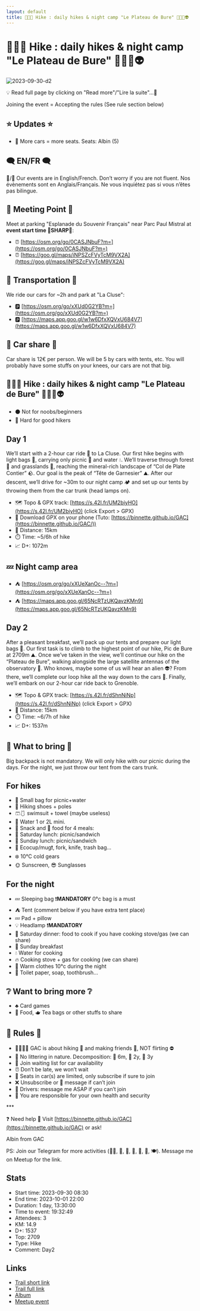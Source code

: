 ```yaml
---
layout: default
title: 🥾⛺🔴 Hike : daily hikes & night camp "Le Plateau de Bure" 📡📡📡👽
---
```


# 🥾⛺🔴 Hike : daily hikes & night camp "Le Plateau de Bure" 📡📡📡👽

![2023-09-30-d2](../img/orig/2023-09-30-d2.jpg)

💡 Read full page by clicking on "Read more"/"Lire la suite"...💜

Joining the event = Accepting the rules (See rule section below)

##  ⭐ Updates ⭐ 

* 📅 More cars = more seats. Seats: Albin (5)

##  🗨️ EN/FR 🗨️ 
🦅/🐓 Our events are in English/French. Don’t worry if you are not fluent. Nos évènements sont en Anglais/Français. Ne vous inquiétez pas si vous n’êtes pas bilingue.

## 📍 Meeting Point 📍
Meet at parking "Esplanade du Souvenir Français" near Parc Paul Mistral at **event start time 🔺SHARP🔺**:

* ⏰ [https://osm.org/go/0CASJNbuF?m=](https://osm.org/go/0CASJNbuF?m=)
* ⏰ [https://goo.gl/maps/iNPSZcFVyTcM9VX2A](https://goo.gl/maps/iNPSZcFVyTcM9VX2A)

##  🚗 Transportation 🚗 
We ride our cars for \~2h and park at "La Cluse":

* 🅿️ [https://osm.org/go/xXUd0G2YB?m=](https://osm.org/go/xXUd0G2YB?m=)
* 🅿️ [https://maps.app.goo.gl/w1w6DfxXQVxU684V7](https://maps.app.goo.gl/w1w6DfxXQVxU684V7)

##  🚗 Car share 🚗 
Car share is 12€ per person. We will be 5 by cars with tents, etc. You will probably have some stuffs on your knees, our cars are not that big.

##  🥾⛺🔴 Hike : daily hikes & night camp "Le Plateau de Bure" 📡📡📡👽 

* ⚫ Not for noobs/beginners
* 🔴 Hard for good hikers

##  Day 1 
We’ll start with a 2-hour car ride 🚗 to La Cluse. Our first hike begins with light bags 🎒, carrying only picnic 🥪 and water 💧. We’ll traverse through forest 🌳 and grasslands 🌿, reaching the mineral-rich landscape of “Col de Plate Contier” 🪨. Our goal is the peak of “Tête de Garnesier” ⛰️. After our descent, we’ll drive for \~30m to our night camp 🏕️ and set up our tents by throwing them from the car trunk (head lamps on).

* 🗺️ Topo & GPX track: [https://s.42l.fr/UM2biyHO](https://s.42l.fr/UM2biyHO) (click Export > GPX)
* 📲 Download GPX on your phone (Tuto: [https://binnette.github.io/GAC](https://binnette.github.io/GAC/))
* 📏 Distance: 15km
* ⏱️ Time: \~5/6h of hike
* 📈 D+: 1072m

##  💤 Night camp area 

* ⛺ [https://osm.org/go/xXUeXanOc--?m=](https://osm.org/go/xXUeXanOc--?m=)
* ⛺ [https://maps.app.goo.gl/65NcRTzUKQavzKMn9](https://maps.app.goo.gl/65NcRTzUKQavzKMn9)

##  Day 2 
After a pleasant breakfast, we’ll pack up our tents and prepare our light bags 🎒. Our first task is to climb to the highest point of our hike, Pic de Bure at 2709m ⛰️. Once we’ve taken in the view, we’ll continue our hike on the “Plateau de Bure”, walking alongside the large satellite antennas of the observatory 📡. Who knows, maybe some of us will hear an alien 👽? From there, we’ll complete our loop hike all the way down to the cars 🚗. Finally, we’ll embark on our 2-hour car ride back to Grenoble.

* 🗺️ Topo & GPX track: [https://s.42l.fr/dShnNiNp](https://s.42l.fr/dShnNiNp) (click Export > GPX)
* 📏 Distance: 15km
* ⏱️ Time: \~6/7h of hike
* 📈 D+: 1537m

##  🎒 What to bring 🎒 
Big backpack is not mandatory. We will only hike with our picnic during the days. For the night, we just throw our tent from the cars trunk.

##  For hikes 

* 🎒 Small bag for picnic+water
* 🥾 Hiking shoes + poles
* 🩳🩱 swimsuit + towel (maybe useless)
* 🧃 Water 1 or 2L mini.
* 🍫 Snack and 🥕 food for 4 meals:
* 🥪 Saturday lunch: picnic/sandwich
* 🥪 Sunday lunch: picnic/sandwich
* 🍵 Ecocup/mug❗️, fork, knife, trash bag...
* ❄️ 10°C cold gears
* 🌞 Sunscreen, 😎 Sunglasses

##  For the night 

* 💤 Sleeping bag ❗️**MANDATORY** 0°c bag is a must
* ⛺ Tent (comment below if you have extra tent place)
* 💤 Pad + pillow
* 💡 Headlamp ❗️**MANDATORY**
* 🍲 Saturday dinner: food to cook if you have cooking stove/gas (we can share)
* 🥣 Sunday breakfast
* 💧 Water for cooking
* 🔥 Cooking stove + gas for cooking (we can share)
* 🥶 Warm clothes 10°c during the night
* 🧻 Toilet paper, soap, toothbrush...

##  ❔ Want to bring more ❔ 

* ♣️ Card games
* 🥨 Food, 🫖 Tea bags or other stuffs to share

##  📜 Rules 📜 

* 🚶‍♀️🚶‍♂️ GAC is about hiking 🥾 and making friends 🤗, NOT flirting ⛔
* 🚮 No littering in nature. Decomposition: 🍊 6m, 🍌 2y, 🥚 3y
* 🚗 Join waiting list for car availability
* ⏰ Don’t be late, we won’t wait
* 💺 Seats in car(s) are limited, only subscribe if sure to join
* ❌ Unsubscribe or 💬 message if can’t join
* 🚗 Drivers: message me ASAP if you can’t join
* 💟 You are responsible for your own health and security

\*\*\*

❓ Need help 🤔 Visit [https://binnette.github.io/GAC](https://binnette.github.io/GAC) or ask!

Albin from GAC

PS: Join our Telegram for more activities (🧗‍♀️, 🏓, 🎳, 🎲, 🎥, 🎵, 🍽️). Message me on Meetup for the link.

## Stats

- Start time: 2023-09-30 08:30
- End time: 2023-10-01 22:00
- Duration: 1 day, 13:30:00
- Time to event: 19:32:49
- Attendees: 3
- KM: 14.9
- D+: 1537
- Top: 2709
- Type: Hike
- Comment: Day2

## Links

- [Trail short link](https://s.42l.fr/dShnNiNp)
- [Trail full link]()
- [Album](https://binnette.github.io/GacImg2023/2023-09-30-🥾⛺🔴-Hike-daily-hikes-and-night-camp-Le-Plateau-de-Bure-📡📡📡👽.html)
- [Meetup event](https://www.meetup.com/grenoble-adventure-club-english-french/events/296425340/)
